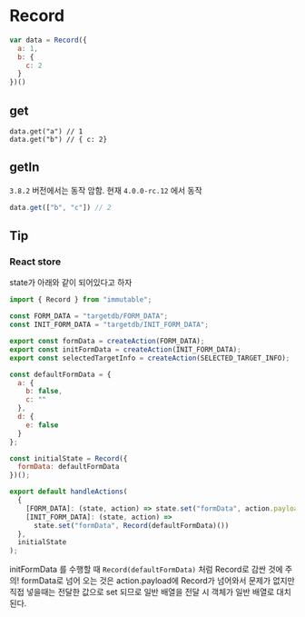# Record
```javascript
var data = Record({
  a: 1,
  b: {
    c: 2
  }
})()
```

## get
``` react
data.get("a") // 1
data.get("b") // { c: 2}
```

## getIn
`3.8.2` 버전에서는 동작 암함. 현재 `4.0.0-rc.12` 에서 동작
``` js
data.get(["b", "c"]) // 2
```

## Tip
### React store
state가 아래와 같이 되어있다고 하자
```javascript
import { Record } from "immutable";

const FORM_DATA = "targetdb/FORM_DATA";
const INIT_FORM_DATA = "targetdb/INIT_FORM_DATA";

export const formData = createAction(FORM_DATA);
export const initFormData = createAction(INIT_FORM_DATA);
export const selectedTargetInfo = createAction(SELECTED_TARGET_INFO);

const defaultFormData = {
  a: {
    b: false,
    c: ""
  },
  d: {
    e: false
  }
};

const initialState = Record({
  formData: defaultFormData
})();

export default handleActions(
  {
    [FORM_DATA]: (state, action) => state.set("formData", action.payload),
    [INIT_FORM_DATA]: (state, action) =>
      state.set("formData", Record(defaultFormData)())
  },
  initialState
);
```
initFormData 를 수행할 때 `Record(defaultFormData)` 처럼 Record로 감싼 것에 주의!
formData로 넘어 오는 것은 action.payload에 Record가 넘어와서 문제가 없지만
직접 넣을때는 전달한 값으로 set 되므로 일반 배열을 전달 시 객체가 일반 배열로 대치된다.

